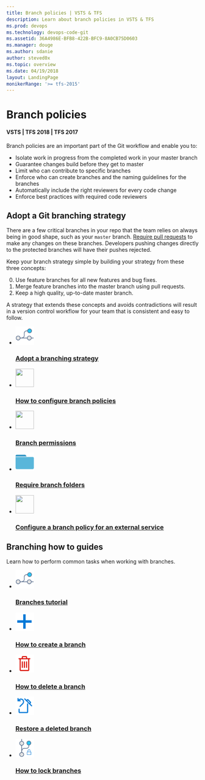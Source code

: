 ```yaml
---
title: Branch policies | VSTS & TFS    
description: Learn about branch policies in VSTS & TFS  
ms.prod: devops
ms.technology: devops-code-git 
ms.assetid: 36A4986E-BFB8-422B-BFC9-8A0CB75D0603    
ms.manager: douge
ms.author: sdanie
author: steved0x
ms.topic: overview
ms.date: 04/19/2018
layout: LandingPage
monikerRange: '>= tfs-2015'
---
```



# Branch policies

#### VSTS | TFS 2018 | TFS 2017

Branch policies are an important part of the Git workflow and enable you to:

* Isolate work in progress from the completed work in your master branch
* Guarantee changes build before they get to master
* Limit who can contribute to specific branches
* Enforce who can create branches and the naming guidelines for the branches
* Automatically include the right reviewers for every code change
* Enforce best practices with required code reviewers

## Adopt a Git branching strategy

There are a few critical branches in your repo that the team relies on always being in good shape, such as your `master` branch.
[Require pull requests](branch-policies.md) to make any changes on these branches.
Developers pushing changes directly to the protected branches will have their pushes rejected.

Keep your branch strategy simple by building your strategy from these three concepts:

0. Use feature branches for all new features and bug fixes.
0. Merge feature branches into the master branch using pull requests. 
0. Keep a high quality, up-to-date master branch.  

A strategy that extends these concepts and avoids contradictions will result in a version control workflow for your team that is consistent and easy to follow. 

<ul class="panelContent cardsFTitle">
    <li>
        <a href="git-branching-guidance.md">
        <div class="cardSize">
            <div class="cardPadding">
                <div class="card">
                    <div class="cardImageOuter">
                        <div class="cardImage">
                            <img width="48" height="48" alt="" src="../../_img/index/i_branch-policies.svg" />
                        </div>
                    </div>
                    <div class="cardText">
                        <h3>Adopt a branching strategy</h3>
                    </div>
                </div>
            </div>
        </div>
        </a>
    </li>
    <li>
        <a href="branch-policies.md">
        <div class="cardSize">
            <div class="cardPadding">
                <div class="card">
                    <div class="cardImageOuter">
                        <div class="cardImage">
                            <img width="48" height="48" alt="" src="https://docs.microsoft.com/media/common/i_policy.svg" />
                        </div>
                    </div>
                    <div class="cardText">
                        <h3>How to configure branch policies</h3>
                    </div>
                </div>
            </div>
        </div>
        </a>
    </li>
    <li>
        <a href="branch-permissions.md">
        <div class="cardSize">
            <div class="cardPadding">
                <div class="card">
                    <div class="cardImageOuter">
                        <div class="cardImage">
                            <img width="48" height="48" alt="" src="https://docs.microsoft.com/media/common/i_protect.svg" />
                        </div>
                    </div>
                    <div class="cardText">
                        <h3>Branch permissions</h3>
                    </div>
                </div>
            </div>
        </div>
        </a>
    </li>
    <li>
        <a href="require-branch-folders.md">
        <div class="cardSize">
            <div class="cardPadding">
                <div class="card">
                    <div class="cardImageOuter">
                        <div class="cardImage">
                            <img width="48" height="48" alt="" src="_img/logos/folder.png" />
                        </div>
                    </div>
                    <div class="cardText">
                        <h3>Require branch folders</h3>
                    </div>
                </div>
            </div>
        </div>
        </a>
    </li>
    <li>
        <a href="pr-status-policy.md">
        <div class="cardSize">
            <div class="cardPadding">
                <div class="card">
                    <div class="cardImageOuter">
                        <div class="cardImage">
                            <img width="48" height="48" alt="" src="https://docs.microsoft.com/media/common/i_web.svg" />
                        </div>
                    </div>
                    <div class="cardText">
                        <h3>Configure a branch policy for an external service</h3>
                    </div>
                </div>
            </div>
        </div>
        </a>
    </li>
</ul>

## Branching how to guides

Learn how to perform common tasks when working with branches.

<ul class="panelContent cardsFTitle">
    <li>
        <a href="branches.md">
        <div class="cardSize">
            <div class="cardPadding">
                <div class="card">
                    <div class="cardImageOuter">
                        <div class="cardImage">
                            <img width="48" height="48" alt="" src="../../_img/index/i_branch-policies.svg" />
                        </div>
                    </div>
                    <div class="cardText">
                        <h3>Branches tutorial</h3>
                    </div>
                </div>
            </div>
        </div>
        </a>
    </li>
    <li>
        <a href="create-branch.md">
        <div class="cardSize">
            <div class="cardPadding">
                <div class="card">
                    <div class="cardImageOuter">
                        <div class="cardImage">
                            <img width="48" height="48" alt="" src="_img/logos/add.png" />
                        </div>
                    </div>
                    <div class="cardText">
                        <h3>How to create a branch</h3>
                    </div>
                </div>
            </div>
        </div>
        </a>
    </li>
    <li>
        <a href="delete-branch.md">
        <div class="cardSize">
            <div class="cardPadding">
                <div class="card">
                    <div class="cardImageOuter">
                        <div class="cardImage">
                            <img width="48" height="48" alt="" src="_img/logos/delete.png" />
                        </div>
                    </div>
                    <div class="cardText">
                        <h3>How to delete a branch</h3>
                    </div>
                </div>
            </div>
        </div>
        </a>
    </li>
    <li>
        <a href="restore-deleted-branch.md">
        <div class="cardSize">
            <div class="cardPadding">
                <div class="card">
                    <div class="cardImageOuter">
                        <div class="cardImage">
                            <img width="48" height="48" alt="" src="_img/logos/restore.png" />
                        </div>
                    </div>
                    <div class="cardText">
                        <h3>Restore a deleted branch</h3>
                    </div>
                </div>
            </div>
        </div>
        </a>
    </li>
    <li>
        <a href="lock-branches.md">
        <div class="cardSize">
            <div class="cardPadding">
                <div class="card">
                    <div class="cardImageOuter">
                        <div class="cardImage">
                            <img width="48" height="48" alt="" src="_img/logos/lock-branches.png" />
                        </div>
                    </div>
                    <div class="cardText">
                        <h3>How to lock branches</h3>
                    </div>
                </div>
            </div>
        </div>
        </a>
    </li>
</ul>


